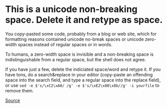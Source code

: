 # This is a unicode non-breaking space. Delete it and retype as space.

You copy-pasted some code, probably from a blog or web site, which for formatting reasons contained unicode no-break spaces or unicode zero-width spaces instead of regular spaces or in words.

To humans, a zero-width space is invisible and a non-breaking space is indistinguishable from a regular space, but the shell does not agree.

If you have just a few, delete the indiciated space/word and retype it. If you have tons, do a search&replace in your editor (copy-paste an offending space into the search field, and type a regular space into the replace field), or use `sed -e $'s/\xC2\xA0/ /g' -e $'s/\xE2\x80\x8b//g' -i yourfile` to remove them.

[Source](https://github.com/koalaman/shellcheck/wiki/SC1018)

